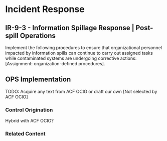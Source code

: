 # Incident Response
## IR-9-3 - Information Spillage Response | Post-spill Operations

Implement the following procedures to ensure that organizational personnel impacted by information spills can continue to carry out assigned tasks while contaminated systems are undergoing corrective actions: [Assignment: organization-defined procedures].

## OPS Implementation

TODO: Acquire any text from ACF OCIO or draft our own [Not selected by ACF OCIO]

### Control Origination

Hybrid with ACF OCIO?

### Related Content
